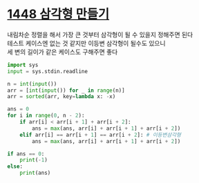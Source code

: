 # [1448 삼각형 만들기](https://www.acmicpc.net/problem/1448)

내림차순 정렬을 해서 가장 큰 것부터 삼각형이 될 수 있을지 정해주면 된다  
테스트 케이스엔 없는 것 같지만 이등변 삼각형이 될수도 있으니  
세 변의 길이가 같은 케이스도 구해주면 좋다

```python
import sys
input = sys.stdin.readline

n = int(input())
arr = [int(input()) for _ in range(n)]
arr = sorted(arr, key=lambda x: -x)

ans = 0
for i in range(0, n - 2):
    if arr[i] < arr[i + 1] + arr[i + 2]:
        ans = max(ans, arr[i] + arr[i + 1] + arr[i + 2])
    elif arr[i] == arr[i + 1] == arr[i + 2]: # 이등변삼각형
        ans = max(ans, arr[i] + arr[i + 1] + arr[i + 2])

if ans == 0:
    print(-1)
else:
    print(ans)
```
